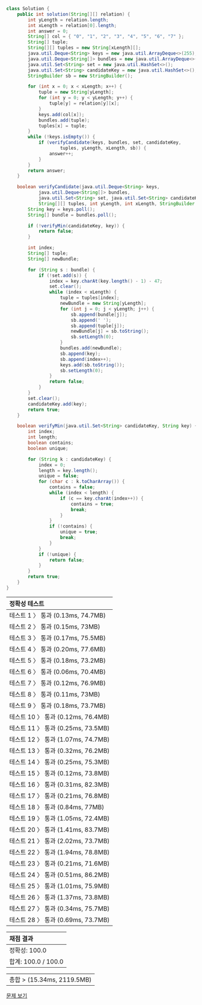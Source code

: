 ```java
class Solution {
    public int solution(String[][] relation) {
        int yLength = relation.length;
        int xLength = relation[0].length;
        int answer = 0;
        String[] col = { "0", "1", "2", "3", "4", "5", "6", "7" };
        String[] tuple;
        String[][] tuples = new String[xLength][];
        java.util.Deque<String> keys = new java.util.ArrayDeque<>(255);
        java.util.Deque<String[]> bundles = new java.util.ArrayDeque<>(255);
        java.util.Set<String> set = new java.util.HashSet<>();
        java.util.Set<String> candidateKey = new java.util.HashSet<>();
        StringBuilder sb = new StringBuilder();

        for (int x = 0; x < xLength; x++) {
            tuple = new String[yLength];
            for (int y = 0; y < yLength; y++) {
                tuple[y] = relation[y][x];
            }
            keys.add(col[x]);
            bundles.add(tuple);
            tuples[x] = tuple;
        }
        while (!keys.isEmpty()) {
            if (verifyCandidate(keys, bundles, set, candidateKey,
                    tuples, yLength, xLength, sb)) {
                answer++;
            }
        }
        return answer;
    }

    boolean verifyCandidate(java.util.Deque<String> keys,
            java.util.Deque<String[]> bundles,
            java.util.Set<String> set, java.util.Set<String> candidateKey,
            String[][] tuples, int yLength, int xLength, StringBuilder sb) {
        String key = keys.poll();
        String[] bundle = bundles.poll();

        if (!verifyMin(candidateKey, key)) {
            return false;
        }

        int index;
        String[] tuple;
        String[] newBundle;

        for (String s : bundle) {
            if (!set.add(s)) {
                index = key.charAt(key.length() - 1) - 47;
                set.clear();
                while (index < xLength) {
                    tuple = tuples[index];
                    newBundle = new String[yLength];
                    for (int j = 0; j < yLength; j++) {
                        sb.append(bundle[j]);
                        sb.append(' ');
                        sb.append(tuple[j]);
                        newBundle[j] = sb.toString();
                        sb.setLength(0);
                    }
                    bundles.add(newBundle);
                    sb.append(key);
                    sb.append(index++);
                    keys.add(sb.toString());
                    sb.setLength(0);
                }
                return false;
            }
        }
        set.clear();
        candidateKey.add(key);
        return true;
    }

    boolean verifyMin(java.util.Set<String> candidateKey, String key) {
        int index;
        int length;
        boolean contains;
        boolean unique;

        for (String k : candidateKey) {
            index = 0;
            length = key.length();
            unique = false;
            for (char c : k.toCharArray()) {
                contains = false;
                while (index < length) {
                    if (c == key.charAt(index++)) {
                        contains = true;
                        break;
                    }
                }
                if (!contains) {
                    unique = true;
                    break;
                }
            }
            if (!unique) {
                return false;
            }
        }
        return true;
    }
}
```
 | 정확성 테스트 |
 |  :-  |
 | 테스트 1 〉 통과 (0.13ms, 74.7MB) |
 | 테스트 2 〉 통과 (0.15ms, 73MB) |
 | 테스트 3 〉 통과 (0.17ms, 75.5MB) |
 | 테스트 4 〉 통과 (0.20ms, 77.6MB) |
 | 테스트 5 〉 통과 (0.18ms, 73.2MB) |
 | 테스트 6 〉 통과 (0.06ms, 70.4MB) |
 | 테스트 7 〉 통과 (0.12ms, 76.9MB) |
 | 테스트 8 〉 통과 (0.11ms, 73MB) |
 | 테스트 9 〉 통과 (0.18ms, 73.7MB) |
 | 테스트 10 〉 통과 (0.12ms, 76.4MB) |
 | 테스트 11 〉 통과 (0.25ms, 73.5MB) |
 | 테스트 12 〉 통과 (1.07ms, 74.7MB) |
 | 테스트 13 〉 통과 (0.32ms, 76.2MB) |
 | 테스트 14 〉 통과 (0.25ms, 75.3MB) |
 | 테스트 15 〉 통과 (0.12ms, 73.8MB) |
 | 테스트 16 〉 통과 (0.31ms, 82.3MB) |
 | 테스트 17 〉 통과 (0.21ms, 76.8MB) |
 | 테스트 18 〉 통과 (0.84ms, 77MB) |
 | 테스트 19 〉 통과 (1.05ms, 72.4MB) |
 | 테스트 20 〉 통과 (1.41ms, 83.7MB) |
 | 테스트 21 〉 통과 (2.02ms, 73.7MB) |
 | 테스트 22 〉 통과 (1.94ms, 78.8MB) |
 | 테스트 23 〉 통과 (0.21ms, 71.6MB) |
 | 테스트 24 〉 통과 (0.51ms, 86.2MB) |
 | 테스트 25 〉 통과 (1.01ms, 75.9MB) |
 | 테스트 26 〉 통과 (1.37ms, 73.8MB) |
 | 테스트 27 〉 통과 (0.34ms, 75.7MB) |
 | 테스트 28 〉 통과 (0.69ms, 73.7MB) |

 | 채점 결과 |
 | :- |
 | 정확성: 100.0 |
 | 합계: 100.0 / 100.0 |

 ||
 | :- |
 | 총합 > (15.34ms, 2119.5MB) |

[문제 보기](https://programmers.co.kr/learn/courses/30/lessons/42890?language=java)